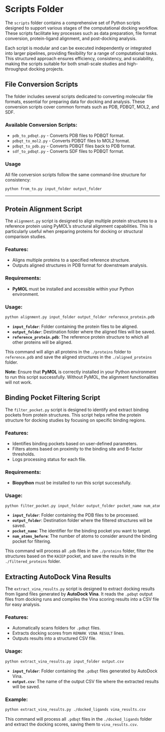 # Scripts Folder

The `scripts` folder contains a comprehensive set of Python scripts designed to support various stages of the computational docking workflow. These scripts facilitate key processes such as data preparation, file format conversion, protein-ligand alignment, and post-docking analysis.

Each script is modular and can be executed independently or integrated into larger pipelines, providing flexibility for a range of computational tasks. This structured approach ensures efficiency, consistency, and scalability, making the scripts suitable for both small-scale studies and high-throughput docking projects.

## File Conversion Scripts

The folder includes several scripts dedicated to converting molecular file formats, essential for preparing data for docking and analysis. These conversion scripts cover common formats such as PDB, PDBQT, MOL2, and SDF.

### Available Conversion Scripts:
- `pdb_to_pdbqt.py` - Converts PDB files to PDBQT format.
- `pdbqt_to_mol2.py` - Converts PDBQT files to MOL2 format.
- `pdbqt_to_pdb.py` - Converts PDBQT files back to PDB format.
- `sdf_to_pdbqt.py` - Converts SDF files to PDBQT format.

### Usage
All file conversion scripts follow the same command-line structure for consistency:

```bash
python from_to.py input_folder output_folder
```
---
## Protein Alignment Script

The `alignment.py` script is designed to align multiple protein structures to a reference protein using PyMOL’s structural alignment capabilities. This is particularly useful when preparing proteins for docking or structural comparison studies.

### Features:
- Aligns multiple proteins to a specified reference structure.
- Outputs aligned structures in PDB format for downstream analysis.

### Requirements:
- **PyMOL** must be installed and accessible within your Python environment.

### Usage:
```bash
python alignment.py input_folder output_folder reference_protein.pdb
```

- **`input_folder`**: Folder containing the protein files to be aligned.
- **`output_folder`**: Destination folder where the aligned files will be saved.
- **`reference_protein.pdb`**: The reference protein structure to which all other proteins will be aligned.

This command will align all proteins in the `./proteins` folder to `reference.pdb` and save the aligned structures in the `./aligned_proteins` folder.

**Note:** Ensure that **PyMOL** is correctly installed in your Python environment to run this script successfully. Without PyMOL, the alignment functionalities will not work.

## Binding Pocket Filtering Script

The `filter_pocket.py` script is designed to identify and extract binding pockets from protein structures. This script helps refine the protein structure for docking studies by focusing on specific binding regions.

### Features:
- Identifies binding pockets based on user-defined parameters.
- Filters atoms based on proximity to the binding site and B-factor thresholds.
- Logs processing status for each file.

### Requirements:
- **Biopython** must be installed to run this script successfully.

### Usage:
```bash
python filter_pocket.py input_folder output_folder pocket_name num_atoms_before
```

- **`input_folder`**: Folder containing the PDB files to be processed.
- **`output_folder`**: Destination folder where the filtered structures will be saved.
- **`pocket_name`**: The identifier for the binding pocket you want to target.
- **`num_atoms_before`**: The number of atoms to consider around the binding pocket for filtering.

This command will process all `.pdb` files in the `./proteins` folder, filter the structures based on the `KAIEP` pocket, and save the results in the `./filtered_proteins` folder.


## Extracting AutoDock Vina Results

The `extract_vina_results.py` script is designed to extract docking results from ligand files generated by **AutoDock Vina**. It reads the `.pdbqt` output files from docking runs and compiles the Vina scoring results into a CSV file for easy analysis.

### Features:
- Automatically scans folders for `.pdbqt` files.
- Extracts docking scores from `REMARK VINA RESULT` lines.
- Outputs results into a structured CSV file.

### Usage:
```bash
python extract_vina_results.py input_folder output.csv
```

- **`input_folder`**: Folder containing the `.pdbqt` files generated by AutoDock Vina.
- **`output.csv`**: The name of the output CSV file where the extracted results will be saved.

### Example:
```bash
python extract_vina_results.py ./docked_ligands vina_results.csv
```

This command will process all `.pdbqt` files in the `./docked_ligands` folder and extract the docking scores, saving them to `vina_results.csv`.
